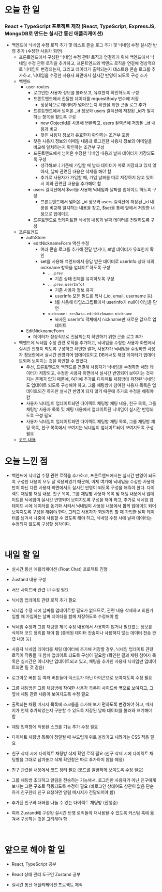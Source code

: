 # 오늘 한 일

### React + TypeScript 프로젝트 제작 (React, TypeScript, ExpressJS, MongoDB로 만드는 실시간 통신 애플리케이션)

- 백엔드에 닉네임 수정 로직 추가 및 테스트 콘솔 로그 추가 및 닉네임 수정 실시간 반영 추가 (수정한 사용자 화면)
  - 프론트엔드에서 구성한 닉네임 수정 관련 로직과 연결하기 위해 백엔드에서 닉네임 수정 관련 로직을 추가하고, 프론트엔드와 백엔드 로직을 연결해 정상적으로 닉네임이 변경되는지, 그리고 데이터가 출력되는지 테스트용 콘솔 로그를 추가하고, 닉네임을 수정한 사용자 화면에서 실시간 반영이 되도록 구성 추가
  - 백엔드
    - user-routes
      - 로그인한 사용자 정보를 불러오고, 유효한지 확인하도록 구성
      - 프론트엔드에서 전달한 데이터를 requestBody 변수에 저장
        - 정상적으로 데이터가 넘어오는지 확인을 위한 콘솔 로그 추가
      - 프론트엔드에서 넘어온 \_id 정보와 users 컬렉션에 저장된 \_id가 일치하는 항목을 찾도록 구성
        - new ObjectId를 사용해 변환하고, users 컬렉션에 저장된 \_id 내용과 비교
        - 찾은 사용자 정보가 유효한지 확인하는 조건부 포함
      - 찾은 사용자 정보의 이메일 내용과 로그인한 사용자 정보의 이메일을 비교해 일치하는지 확인하는 조건부 구성
      - 프론트엔드에서 넘어온 수정한 닉네임 내용과 날짜 데이터가 저장되도록 구성
        - 생각해보니 기존에 가입할 때 날짜 데이터가 따로 저장되고 있지 않아서, 날짜 관련된 내용은 삭제를 해야 함
        - 추가로 사용자가 가입할 때, 가입 날짜를 따로 저장하지 않고 있어서 이와 관련된 내용을 추가해야 함
      - users 컬렉션에서 $set을 사용해 닉네임과 날짜를 업데이트 하도록 구성
        - 프론트엔드에서 넘어온 \_id 정보와 users 컬렉션에 저장된 \_id 내용을 비교해 일치하는 내용을 찾고, $set을 통해 앞에서 저장한 내용으로 업데이트
      - 프론트엔드로 업데이트한 닉네임 내용과 날짜 데이터를 전달하도록 구성
  - 프론트엔드
    - authStore
      - editNicknameForm 액션 수정
        - 여러 콘솔 로그를 추가해 전달 받거나, 보낼 데이터가 유효한지 확인
        - set을 사용해 백엔드에서 응답 받은 데이터로 userInfo 상태 내의 nickname 항목을 업데이트하도록 구성
          - `...prev`
            - 기존 상태 전체를 유지하도록 구성
          - `...prev.userInfo!`
            - 기존 사용자 정보 유지
            - userInfo 모든 필드를 복사 (\_id, email, username 등)
            - !를 사용해 타입스크립트에서 userInfo가 null이 아님을 단언
          - `nickname: resData.editNickname.nickname`
            - 복사된 userInfo 객체에서 nickname만 새로운 값으로 업데이트
    - EditNicknameForm
      - 데이터가 정상적으로 전달되는지 확인하기 위한 콘솔 로그 추가
  - 백엔드에 닉네임 수정 관련 로직을 추가하고, 닉네임을 수정한 사용자 화면에서 실시간 반영이 되도록 구성하고 확인한 결과, 사용자가 닉네임을 수정하면 사용자 정보란에서 실시간 반영되어 업데이트되고 DB에서도 해당 데이터가 업데이트되어 보여지는 것을 확인할 수 있었다.
    - 우선, 프론트엔드와 백엔드를 연결해 사용자가 닉네임을 수정하면 해당 데이터가 저장되고, 수정한 사용자 화면에서 실시간 반영되어 보여지는 것까지는 문제가 없기 때문에, 여기에 추가로 다이렉트 채팅방에 저장된 닉네임도 업데이트 되도록 구성해야 하고, 그룹 채팅방에 참여한 사용자 목록은 업데이트되긴 하지만 실시간 반영이 되지 않기 때문에 추가로 수정을 해줘야 함
    - 사용자 닉네임이 업데이트되면 다이렉트 채팅방 채팅 내용, 친구 목록, 그룹 채팅방 사용자 목록 및 채팅 내용에서 업데이트된 닉네임이 실시간 반영되도록 구성 필요
    - 사용자 닉네임이 업데이트되면 다이렉트 채팅방 채팅 목록, 그룹 채팅방 채팅 목록, 친구 목록에서 보여지는 닉네임이 업데이트되어 보여지도록 구성 필요
  - [코드 내용](https://github.com/jeongsangtae/float-chat/commit/d59dd306209f0c1555d3c60adb76ffbc61c9589c)

# 오늘 느낀 점

- 백엔드에 닉네임 수정 관련 로직을 추가하고, 프론트엔드에서는 실시간 반영이 되도록 구성한 내용이 모두 잘 적용되었기 때문에, 이제 여기에 닉네임을 수정한 사용자만이 아닌 다른 사용자 화면에서도 실시간 반영이 되도록 구성을 해줘야 한다. 다이렉트 채팅방 채팅 내용, 친구 목록, 그룹 채팅방 사용자 목록 및 채팅 내용에서 업데이트된 닉네임이 실시간 반영되어 보여지도록 구성을 해야 하고, 추가로 닉네임 업데이트 시에 데이터를 동기화 시켜서 닉네임이 사용된 내용에서 함께 업데이트 되어 보여지도록 구성을 해줘야 한다. 그리고 사용자가 회원가입 할 때 가입한 날짜 데이터를 남겨서 나중에 사용할 수 있도록 해야 하고, 닉네임 수정 시에 날짜 데이터는 수정되지 않도록 구성할 생각이다.

<br />

# 내일 할 일

- 실시간 통신 애플리케이션 (Float Chat) 프로젝트 진행

- Zustand 내용 구성

- 서브 사이드바 관련 UI 수정 필요

- 닉네임 업데이트 관련 로직 추가 필요

- 닉네임 수정 시에 날짜를 업데이트할 필요가 없으므로, 관련 내용 삭제하고 회원가입할 때 가입하는 날짜 데이터를 함께 저장하도록 수정해야 함

- 닉네임 수정과 그룹 채팅방 제목 수정 내용에서 사용하지 않거나 필요없는 정보를 삭제해 코드 정리를 해야 함 (중복된 데이터 전송이나 사용하지 않는 데이터 전송 관련 내용 등)

- 사용자 닉네임 데이터를 채팅 데이터에 추가해 저장할 경우, 닉네임 업데이트 관련 로직이 작동될 때 함께 업데이트 되도록 구성이 필요함 (확인한 결과 채팅 참여자 목록은 실시간은 아니지만 업데이트되고 있고, 채팅을 추가한 사용자 닉네임만 업데이트되면 될 것 같음)

- 로그아웃 버튼 등 여러 버튼들이 텍스트가 아닌 아이콘으로 보여지도록 수정 필요

- 그룹 채팅방은 그룹 채팅방에 참여한 사용자 목록이 사이드바 옆으로 보여지고, 그 옆에 채팅 관련 내용이 보여지도록 수정 필요

- 출력되는 채팅 메시지 목록에 스크롤을 추가해 보기 편하도록 변경해야 하고, 메시지가 언제 추가되었는지 구분할 수 있도록 저장된 날짜 데이터를 불러와 표기해야 함

- 채팅 입력창에 적용된 스크롤 기능 추가 수정 필요

- 다이렉트 채팅방 목록이 정렬될 때 부드럽게 위로 올라가고 내려가는 CSS 적용 필요

- 친구 삭제 시에 다이렉트 채팅방 삭제 확인 로직 필요 (친구 삭제 시에 다이렉트 채팅방을 그대로 남겨놓고 삭제 확인창은 따로 추가하지 않을 예정)

- 친구 관련된 내용에서 코드 정리 필요 (코드를 깔끔하게 보이도록 수정 필요)

- 그룹 채팅방 초대하고 알림을 전송하는 기능에서, 로그인한 사용자가 아닌 친구에게 보내는 그런 구조로 작동되도록 수정이 필요 (비로그인 상태여도 상관이 없음 단순하게 친구한테 친구 요청하면 알림 메시지가 전달되어야 함)

- 추가된 친구와 대화를 나눌 수 있는 다이렉트 채팅방 (진행중)

- 여러 Zustand에 구성된 실시간 반영 로직들이 재사용될 수 있도록 커스텀 훅에 옮겨서 구성하는 것을 고려해야 함

<br />

# 앞으로 해야 할 일

- React, TypeScript 공부

- React 상태 관리 도구인 Zustand 공부

- 실시간 통신 애플리케이션 프로젝트 제작
